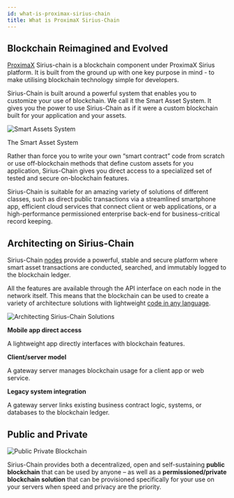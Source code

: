 ```yaml
---
id: what-is-proximax-sirius-chain
title: What is ProximaX Sirius-Chain
---
```

## Blockchain Reimagined and Evolved

[ProximaX](https://proximax.io/) Sirius-chain is a blockchain component under ProximaX Sirius platform. It is built from the ground up with one key purpose in mind - to make utilising blockchain technology simple for developers.

Sirius-Chain is built around a powerful system that enables you to customize your use of blockchain. We call it the Smart Asset System. It gives you the power to use Sirius-Chain as if it were a custom blockchain built for your application and your assets.

![Smart Assets System](/img/smart-assets-system.png "Smart Assets System")
<p class="caption">The Smart Asset System</p>

Rather than force you to write your own “smart contract” code from scratch or use off-blockchain methods that define custom assets for you application, Sirius-Chain gives you direct access to a specialized set of tested and secure on-blockchain features.

Sirius-Chain is suitable for an amazing variety of solutions of different classes, such as direct public transactions via a streamlined smartphone app, efficient cloud services that connect client or web applications, or a high-performance permissioned enterprise back-end for business-critical record keeping.

## Architecting on Sirius-Chain

Sirius-Chain [nodes](../protocol/node.md) provide a powerful, stable and secure platform where smart asset transactions are conducted, searched, and immutably logged to the blockchain ledger.

All the features are available through the API interface on each node in the network itself. This means that the blockchain can be used to create a variety of architecture solutions with lightweight [code in any language](../sdks/languages.md).

![Architecting Sirius-Chain Solutions](/img/architecting-sirius-chain-solutions.png "Architecting Sirius-Chain Solutions")

**Mobile app direct access** 

A lightweight app directly interfaces with blockchain features.

**Client/server model** 

A gateway server manages blockchain usage for a client app or web service.

**Legacy system integration**

A gateway server links existing business contract logic, systems, or databases to the blockchain ledger.

## Public and Private

![Public Private Blockchain](/img/public-private-blockchain.png "Public Private Blockchain")

Sirius-Chain provides both a decentralized, open and self-sustaining **public blockchain** that can be used by anyone – as well as a **permissioned/private blockchain solution** that can be provisioned specifically for your use on your servers when speed and privacy are the priority.